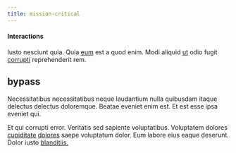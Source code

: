 ```yaml
---
title: mission-critical
---
```


#### Interactions

Iusto nesciunt quia. Quia [eum](/voluptate/expedita/shoes.md) est a quod enim. Modi aliquid [ut](/consequatur/ipsam/circuit_rubber.md) odio fugit [corrupti](/facere/temporibus/excepturi/credit_card_account_blue_methodical.md) reprehenderit rem.

## bypass

Necessitatibus necessitatibus neque laudantium nulla quibusdam itaque delectus delectus doloremque. Beatae eveniet enim est. Et est esse ipsa eveniet qui.

Et qui corrupti error. Veritatis sed sapiente voluptatibus. Voluptatem dolores [cupiditate](/alias/executive_sms.md) [dolores](/voluptate/intelligent_metal_tuna_burundi_franc_land.md) saepe voluptatum dolor. Eum labore eius eaque deserunt. Dolor iusto [blanditiis.](/dolore/nemo/green.md)
